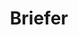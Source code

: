 ---
codehost: https://github.com/https://github.com/briefercloud
logohandle: briefercloud
sort: briefer
title: Briefer
twitter: https://x.com/briefercloud
website: https://briefer.cloud/
---